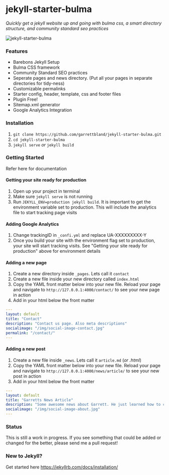# jekyll-starter-bulma

_Quickly get a jekyll website up and going with bulma css, a smart directory structure, and community standard seo practices_

![jekyll-starter-bulma](https://github.com/garrettbland/jekyll-starter-bulma/blob/master/README.jpg)

### Features
- Barebons Jekyll Setup
- Bulma CSS framework
- Community Standard SEO practices
- Seperate pages and news directory. (Put all your pages in separate directories for tidy-ness)
- Customizable permalinks
- Starter config, header, template, css and footer files
- Plugin Free!
- Sitemap.xml generator
- Google Analytics Integration

### Installation

1. `git clone https://github.com/garrettbland/jekyll-starter-bulma.git`
2.  `cd jekyll-starter-bulma`
3. `jekyll serve` *or*  `jekyll build`

### Getting Started
Refer here for documentation

#### Getting your site ready for production
1. Open up your project in terminal
2. Make sure `jekyll serve` is not running
3. Run `JEKYLL_ENV=production jekyll build`. It is important to get the environment variable set to production. This will include the analytics file to start tracking page visits

#### Adding Google Analytics
1. Change trackingID in `_confi.yml` and replace UA-XXXXXXXXX-Y
3. Once you build your site with the environment flag set to production, your site will start tracking visits. See "Getting your site ready for production" above for environment details

#### Adding a new page
1. Create a new directory inside `_pages`. Lets call it `contact`
2. Create a new file inside your new directory called `index.html`
3. Copy the YAML front matter below into your new file. Reload your page and navigate to `http://127.0.0.1:4000/contact/` to see your new page in action
4. Add in your html below the front matter

```yaml
---
layout: default
title: "Contact"
description: "Contact us page. Also meta descriptions"
socialimage: "/img/social-image-contact.jpg"
permalink: "/contact/"
---
```

#### Adding a new post
1. Create a new file inside `_news`. Lets call it `article.md` (_or .html_)
2. Copy the YAML front matter below into your new file. Reload your page and navigate to `http://127.0.0.1:4000/news/article/` to see your new post in action
4. Add in your html below the front matter

```yaml
---
layout: default
title: "Garretts News Article"
description: "Some awesome news about Garrett. He just learned how to create stuff."
socialimage: "/img/social-image-about.jpg"
---
```

### Status
This is still a work in progress. If you see something that could be added or changed for the better, please send me a pull request!

### New to Jekyll?
Get started here
https://jekyllrb.com/docs/installation/
